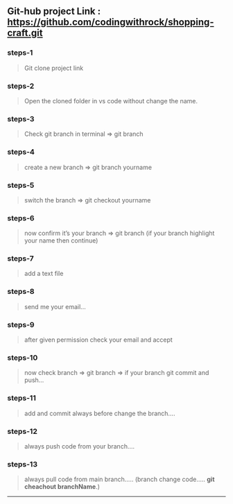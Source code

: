 ## Git-hub project Link : https://github.com/codingwithrock/shopping-craft.git

### steps-1

> Git clone project link

### steps-2

> Open the cloned folder in vs code without change the name.

### steps-3

> Check git branch in terminal ⇒ git branch

### steps-4

> create a new branch ⇒ git branch yourname

### steps-5

> switch the branch ⇒ git checkout yourname

### steps-6

> now confirm it’s your branch ⇒ git branch (if your branch highlight your name then continue)

### steps-7

> add a text file

### steps-8

> send me your email…

### steps-9

> after given permission check your email and accept

### steps-10

> now check branch ⇒ git branch ⇒ if your branch git commit and push…

### steps-11

> add and commit always before change the branch….

### steps-12

> always push code from your branch….

### steps-13

> always pull code from main branch….. (branch change code….. **git cheachout branchName**.)

---
